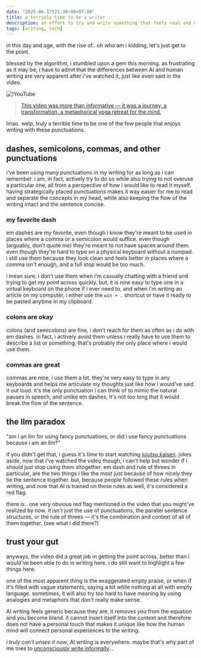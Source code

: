 ```yaml
---
date: "2025-06-17T21:30:00+07:00"
title: a terrible time to be a writer
description: an effort to try and write something that feels real and honest
tags: [writing, tech]
---
```


in this day and age, with the rise of.. oh who am i kidding, let's just get to the point.

blessed by the algorithm, i stumbled upon a gem this morning. as frustrating as it may be, i have to admit that the differences between AI and human writing are very apparent after i've watched it, just like *evan* said in the video.

![!YouTube](9Ch4a6ffPZY "I Can Spot AI Writing Instantly — Here's How You Can Too")

> [This video was more than informative — it was a journey, a transformation, a metaphorical yoga retreat for the mind.](https://www.youtube.com/watch?v=9Ch4a6ffPZY&lc=UgwVN1wRP3ubBDgb3IZ4AaABAg)

lmao. welp, truly a terrible time to be one of the few people that enjoys writing with these punctuations.

## dashes, semicolons, commas, and other punctuations

i've been using many punctuations in my writing for as long as i can remember. i am, in fact, actively try to do so while also trying to not overuse a particular one, all from a perspective of how i would like to read it myself. having strategically placed punctuations makes it way easier for me to read and separate the concepts in my head, while also keeping the flow of the writing intact and the sentence concise.

### my favorite dash

em dashes are my favorite, even though i know they're meant to be used in places where a comma or a semicolon would suffice. even though (arguably, don't quote me) they're meant to not have spaces around them. even though they're hard to type on a physical keyboard without a numpad. i still use them because they look clean and feels better in places where a comma isn't enough, and a full stop would be too much.

i mean sure, i don't use them when i'm casually chatting with a friend and trying to get my point across quickly. but, it is now easy to type one in a virtual keyboard on the phone if i ever need to, and when i'm writing an article on my computer, i either use the `win + .` shortcut or have it ready to be pasted anytime in my clipboard.

### colons are okay

colons (and semicolons) are fine, i don't reach for them as often as i do with em dashes. in fact, i actively avoid them unless i really have to use them to describe a list or something, that's probably the only place where i would use them.

### commas are great

commas are nice, i use them a lot. they're very easy to type in any keyboards and helps me articulate my thoughts just like how i would've said it out loud. it's the only punctuation i can think of to mimic the natural pauses in speech, and unlike em dashes, it's not too long that it would break the flow of the sentence.

## the llm paradox

"am i an llm for using fancy punctuations, or did i use fancy punctuations because i am an llm?"

if you didn't get that, i guess it's time to start watching [jujutsu kaisen](/reviews/anime/jujutsu-kaisen). jokes aside, now that i've watched the video though, i can't help but wonder if i should just stop using them altogether. em dash and rule of threes in particular, are the two things i like the most just because of how nicely they tie the sentence together. but, because people followed these rules when writing, and now that AI is trained on these rules as well, it's considered a red flag.

there *is*.. one very obvious red flag mentioned in the video that you might've realized by now. it isn't just the use of punctuations, the parallel sentence structures, or the rule of threes — it's the combination and context of all of them together. (see what i did there?)

## trust your gut

anyways, the video did a great job in getting the point across, better than i would've been able to do in writing here. i do still want to highlight a few things here.

one of the most apparent thing is the exaggerated empty praise, or when if it's filled with vague statements, saying a lot while nothing at all with empty language. sometimes, it will also try too hard to have meaning by using analogies and metaphors that don't really make sense.

AI writing feels generic because they are, it removes *you* from the equation and you become bland. it cannot insert itself into the context and therefore does not have a personal touch that makes it unique like how the human mind will connect personal experiences to the writing.

*i truly can't unsee it now*, AI writing is everywhere. maybe that's why part of me tries to [unconsciously write informally](/help#writing)...
